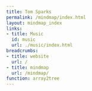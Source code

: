 ```yaml
---
title: Tom Sparks
permalink: /mindmap/index.html
layout: mindmap_index
links:
- title: Music
  id: music
  url: ./music/index.html
breadcrumbs:
- title: website
  url: /
- title: mindmap
  url: /mindmap/
function: array2tree
---
```

